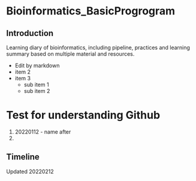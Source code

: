 # Bioinformatics_BasicProgrogram
## Introduction
Learning diary of bioinformatics, including pipeline, practices and learning summary based on multiple material and resources.
 
- Edit by markdown
- item 2
- item 3
	- sub item 1 
	- sub item 2

# Test for understanding Github 

1. 20220112 - name after 
2.  

## Timeline 
Updated 20220212
